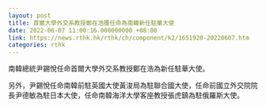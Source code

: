 ```yaml
---
layout: post
title: 首爾大學外交系教授鄭在浩獲任命為南韓新任駐華大使
date: 2022-06-07 11:00:16.000000000 +08:00
link: https://news.rthk.hk/rthk/ch/component/k2/1651920-20220607.htm
categories: rthk
---
```


南韓總統尹錫悅任命首爾大學外交系教授鄭在浩為新任駐華大使。

另外，尹錫悅任命南韓前駐英國大使黃浚局為駐聯合國大使，任命前國立外交院院長尹德敏為駐日本大使，任命南韓海洋大學客座教授張虎鎮為駐俄羅斯大使。
